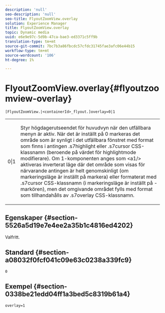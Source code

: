 ```yaml
---
description: 'null'
seo-description: 'null'
seo-title: FlyoutZoomView.overlay
solution: Experience Manager
title: FlyoutZoomView.overlay
topic: Dynamic media
uuid: e6e9e97c-5d9b-47ca-bae3-ed3371c5ff9b
translation-type: tm+mt
source-git-commit: 7bc7b3a86fbcdc57cfdc31745fae3afc06e44b15
workflow-type: tm+mt
source-wordcount: '106'
ht-degree: 1%

---
```



# FlyoutZoomView.overlay{#flyoutzoomview-overlay}

`[FlyoutZoomView.|<containerId>_flyout.]overlay=0|1`

<table id="table_D052090D052D4273B37872C0C7E09E4B"> 
 <tbody> 
  <tr> 
   <td colname="col1"> <p><span class="codeph"> 0|1</span> </p> </td> 
   <td colname="col2"> <p> Styr högdagerutseendet för huvudvyn när den utfällbara menyn är aktiv. När det är inställt på <span class="codeph"> 0</span> markeras det område som är synligt i det utfällbara fönstret med format som finns i antingen <span class="codeph"> .s7highlight</span> eller <span class="codeph"> .s7cursor</span> CSS-klassnamn (beroende på värdet för <span class="codeph"> highlightmode</span> modifierare). Om <span class="codeph"> 1</span>-komponenten anges som &lt;a1/&gt; aktiveras inverterat läge där det område som visas för närvarande antingen är helt genomskinligt (om <span class="codeph"> markeringsläge</span> är inställt på <span class="codeph"> markera</span>) eller formaterat med <span class="codeph"> .s7cursor</span> CSS-klassnamn (i <span class="codeph"> markeringsläge</span> är inställt på <span class="codeph">-markören</span>), men det omgivande området fylls med format som tillhandahålls av <span class="codeph"> .s7overlay</span> CSS-klassnamn. </p> </td> 
  </tr> 
 </tbody> 
</table>

## Egenskaper {#section-5526a5d19e7e4ee2a35b1c4816ed4202}

Valfritt.

## Standard {#section-a08032f0fcf041c09e63c0238a339fc9}

`0`

## Exempel {#section-0338be21edd04ff1a3bed5c8319b61a4}

`overlay=1`
